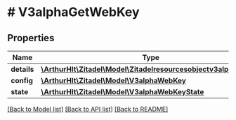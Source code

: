 # # V3alphaGetWebKey

## Properties

Name | Type | Description | Notes
------------ | ------------- | ------------- | -------------
**details** | [**\ArthurHlt\Zitadel\Model\Zitadelresourcesobjectv3alphaDetails**](Zitadelresourcesobjectv3alphaDetails.md) |  | [optional]
**config** | [**\ArthurHlt\Zitadel\Model\V3alphaWebKey**](V3alphaWebKey.md) |  | [optional]
**state** | [**\ArthurHlt\Zitadel\Model\V3alphaWebKeyState**](V3alphaWebKeyState.md) |  | [optional]

[[Back to Model list]](../../README.md#models) [[Back to API list]](../../README.md#endpoints) [[Back to README]](../../README.md)

